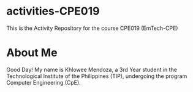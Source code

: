# activities-CPE019
This is the Activity Repository for the course CPE019 (EmTech-CPE)

# About Me
Good Day!
My name is Khlowee Mendoza, a 3rd Year student in the Technological Institute of the Philippines (TIP), undergoing the program Computer Engineering (CpE).
